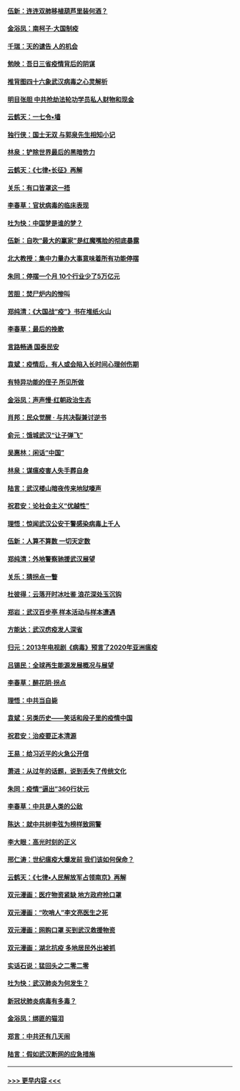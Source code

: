 #### [伍新：连连双肺移植葫芦里装何酒？](../pages/nsc993/n11913667.md?t=03050931) 
#### [金浴凤：南柯子·大国制疫](../pages/nsc993/n11913657.md?t=03050931) 
#### [千瑞：天的谴告  人的机会](../pages/nsc993/n11913309.md?t=03050931) 
#### [勉映：吾日三省疫情背后的阴谋](../pages/nsc993/n11913079.md?t=03050931) 
#### [推背图四十六象武汉病毒之心灵解析](../pages/nsc993/n11911761.md?t=03050931) 
#### [明目张胆 中共抢劫法轮功学员私人财物和现金](../pages/nsc993/n11910262.md?t=03050931) 
#### [云鹤天：一七令▪墙](../pages/nsc993/n11910627.md?t=03050931) 
#### [独行侠：国士无双 与郭泉先生相知小记](../pages/nsc993/n11910613.md?t=03050931) 
#### [林泉：铲除世界最后的黑暗势力](../pages/nsc993/n11909320.md?t=03050931) 
#### [云鹤天：《七律▪长征》再解](../pages/nsc993/n11909327.md?t=03050931) 
#### [关乐：有口皆罩这一捂](../pages/nsc993/n11908393.md?t=03050931) 
#### [李春草：官状病毒的临床表现](../pages/nsc993/n11908339.md?t=03050931) 
#### [吐为快：中国梦是谁的梦？](../pages/nsc993/n11906564.md?t=03050931) 
#### [伍新：自吹“最大的赢家”是红魔嘴脸的彻底暴露](../pages/nsc993/n11906407.md?t=03050931) 
#### [北大教授：集中力量办大事意味着所有功能停摆](../pages/nsc993/n11904800.md?t=03050931) 
#### [朱同：停摆一个月 10个行业少了5万亿元](../pages/nsc993/n11904498.md?t=03050931) 
#### [苦胆：焚尸炉内的惨叫](../pages/nsc993/n11904479.md?t=03050931) 
#### [郑纯清：《大国战“疫”》书在堆纸火山](../pages/nsc993/n11904450.md?t=03050931) 
#### [李春草：最后的挽歌](../pages/nsc993/n11904441.md?t=03050931) 
#### [言路畅通 国泰民安](../pages/nsc993/n11904222.md?t=03050931) 
#### [袁斌：疫情后，有人或会陷入长时间心理创伤期](../pages/nsc993/n11901514.md?t=03050931) 
#### [有特异功能的侄子 所见所做](../pages/nsc993/n11901154.md?t=03050931) 
#### [金浴凤：声声慢‧红朝政治生态](../pages/nsc993/n11899553.md?t=03050931) 
#### [肖邦：民众觉醒 · 与共决裂兼讨逆书](../pages/nsc993/n11898435.md?t=03050931) 
#### [俞元：饿城武汉“让子弹飞”](../pages/nsc993/n11898344.md?t=03050931) 
#### [吴惠林：闲话“中国”](../pages/nsc993/n11898182.md?t=03050931) 
#### [林泉：谋瘟疫害人失手葬自身](../pages/nsc993/n11897892.md?t=03050931) 
#### [陆言：武汉楼山暗夜传来地狱嚎声](../pages/nsc993/n11897033.md?t=03050931) 
#### [祝君安：论社会主义“优越性”](../pages/nsc993/n11897005.md?t=03050931) 
#### [理悟：惊闻武汉公安干警感染病毒上千人](../pages/nsc993/n11896947.md?t=03050931) 
#### [伍新：人算不算数 一切天定数](../pages/nsc993/n11893372.md?t=03050931) 
#### [郑纯清：外地警察驰援武汉展望](../pages/nsc993/n11893115.md?t=03050931) 
#### [关乐：猜拐点一瞥](../pages/nsc993/n11893020.md?t=03050931) 
#### [杜彼得：云落开时冰吐鉴 浪花深处玉沉钩](../pages/nsc993/n11892107.md?t=03050931) 
#### [郑岩：武汉百步亭 样本活动与样本遭遇](../pages/nsc993/n11892310.md?t=03050931) 
#### [方能达：武汉疠疫发人深省](../pages/nsc993/n11891376.md?t=03050931) 
#### [归元：2013年电视剧《病毒》预言了2020年亚洲瘟疫](../pages/nsc993/n11891126.md?t=03050931) 
#### [吕锡民：全球再生能源发展概况与展望](../pages/nsc993/n11890613.md?t=03050931) 
#### [李春草：醉花阴·拐点](../pages/nsc993/n11890567.md?t=03050931) 
#### [理悟：中共当自毙](../pages/nsc993/n11890559.md?t=03050931) 
#### [袁斌：另类历史——笑话和段子里的疫情中国](../pages/nsc993/n11889243.md?t=03050931) 
#### [祝君安：治疫要正本清源](../pages/nsc993/n11889085.md?t=03050931) 
#### [王易：给习近平的火急公开信](../pages/nsc993/n11888225.md?t=03050931) 
#### [萧进：从过年的话题，说到丢失了传统文化](../pages/nsc993/n11887732.md?t=03050931) 
#### [朱同：疫情“逼出”360行状元](../pages/nsc993/n11887678.md?t=03050931) 
#### [李春草：中共是人类的公敌](../pages/nsc993/n11887656.md?t=03050931) 
#### [陈达：就中共树李弦为榜样致网警](../pages/nsc993/n11887625.md?t=03050931) 
#### [李大眼：高光时刻的正义](../pages/nsc993/n11887585.md?t=03050931) 
#### [邢仁涛：世纪瘟疫大爆发前 我们该如何保命？](../pages/nsc993/n11887535.md?t=03050931) 
#### [云鹤天：《七律▪人民解放军占领南京》再解](../pages/nsc993/n11887524.md?t=03050931) 
#### [双元漫画：医疗物资紧缺 地方政府抢口罩](../pages/nsc993/n11884744.md?t=03050931) 
#### [双元漫画：“吹哨人”李文亮医生之死](../pages/nsc993/n11884705.md?t=03050931) 
#### [双元漫画：网购口罩 买到武汉救援物资](../pages/nsc993/n11884670.md?t=03050931) 
#### [双元漫画：湖北抗疫 多地居民外出被抓](../pages/nsc993/n11884643.md?t=03050931) 
#### [实话石说：猛回头之二零二零](../pages/nsc993/n11883968.md?t=03050931) 
#### [吐为快：武汉肺炎为何发生？](../pages/nsc993/n11882180.md?t=03050931) 
#### [新冠状肺炎病毒有多毒？](../pages/nsc993/n11881790.md?t=03050931) 
#### [金浴凤：绑匪的猫泪](../pages/nsc993/n11880664.md?t=03050931) 
#### [郑言：中共还有几天闹](../pages/nsc993/n11880645.md?t=03050931) 
#### [陆言：假如武汉断网的应急措施](../pages/nsc993/n11880619.md?t=03050931) 

----
#### [ >>> 更早内容 <<< ](../indexes/nsc993-earlier.md)
